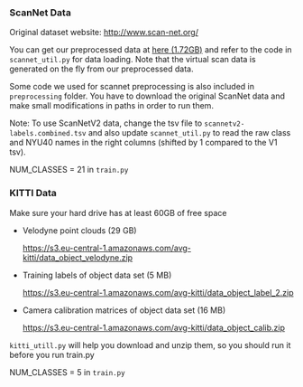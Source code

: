 ### ScanNet Data

Original dataset website: <a href="http://www.scan-net.org/">http://www.scan-net.org/</a>

You can get our preprocessed data at <a href="https://shapenet.cs.stanford.edu/media/scannet_data_pointnet2.zip">here (1.72GB)</a> and refer to the code in `scannet_util.py` for data loading. Note that the virtual scan data is generated on the fly from our preprocessed data.

Some code we used for scannet preprocessing is also included in `preprocessing` folder. You have to download the original ScanNet data and make small modifications in paths in order to run them.

Note: To use ScanNetV2 data, change the tsv file to `scannetv2-labels.combined.tsv` and also update `scannet_util.py` to read the raw class and NYU40 names in the right columns (shifted by 1 compared to the V1 tsv).

NUM_CLASSES = 21 in `train.py`

### KITTI Data

Make sure your hard drive has at least 60GB of free space

- Velodyne point clouds (29 GB) 

    https://s3.eu-central-1.amazonaws.com/avg-kitti/data_object_velodyne.zip

- Training labels of object data set (5 MB)

    https://s3.eu-central-1.amazonaws.com/avg-kitti/data_object_label_2.zip

- Camera calibration matrices of object data set (16 MB)

    https://s3.eu-central-1.amazonaws.com/avg-kitti/data_object_calib.zip

`kitti_utill.py` will help you download and unzip them, so you should run it before you run train.py

NUM_CLASSES = 5 in `train.py`